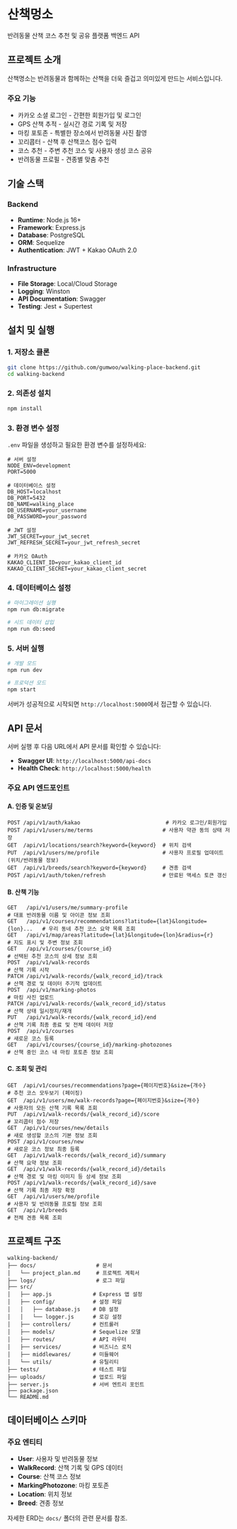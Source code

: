 # 산책멍소

반려동물 산책 코스 추천 및 공유 플랫폼 백엔드 API

## 프로젝트 소개

산책명소는 반려동물과 함께하는 산책을 더욱 즐겁고 의미있게 만드는 서비스입니다.

###  주요 기능
-  카카오 소셜 로그인 - 간편한 회원가입 및 로그인
-  GPS 산책 추적 - 실시간 경로 기록 및 저장
-  마킹 포토존 - 특별한 장소에서 반려동물 사진 촬영
-  꼬리콥터 - 산책 후 산책코스 점수 입력
-  코스 추천 - 주변 추천 코스 및 사용자 생성 코스 공유
-  반려동물 프로필 - 견종별 맞춤 추천

## 기술 스택

### Backend
- **Runtime**: Node.js 16+
- **Framework**: Express.js
- **Database**: PostgreSQL
- **ORM**: Sequelize
- **Authentication**: JWT + Kakao OAuth 2.0

### Infrastructure
- **File Storage**: Local/Cloud Storage
- **Logging**: Winston
- **API Documentation**: Swagger
- **Testing**: Jest + Supertest

## 설치 및 실행

### 1. 저장소 클론
```bash
git clone https://github.com/gumwoo/walking-place-backend.git
cd walking-backend
```

### 2. 의존성 설치
```bash
npm install
```

### 3. 환경 변수 설정
`.env` 파일을 생성하고 필요한 환경 변수를 설정하세요:

```env
# 서버 설정
NODE_ENV=development
PORT=5000

# 데이터베이스 설정
DB_HOST=localhost
DB_PORT=5432
DB_NAME=walking_place
DB_USERNAME=your_username
DB_PASSWORD=your_password

# JWT 설정
JWT_SECRET=your_jwt_secret
JWT_REFRESH_SECRET=your_jwt_refresh_secret

# 카카오 OAuth
KAKAO_CLIENT_ID=your_kakao_client_id
KAKAO_CLIENT_SECRET=your_kakao_client_secret
```

### 4. 데이터베이스 설정
```bash
# 마이그레이션 실행
npm run db:migrate

# 시드 데이터 삽입
npm run db:seed
```

### 5. 서버 실행
```bash
# 개발 모드
npm run dev

# 프로덕션 모드
npm start
```

서버가 성공적으로 시작되면 `http://localhost:5000`에서 접근할 수 있습니다.

## API 문서

서버 실행 후 다음 URL에서 API 문서를 확인할 수 있습니다:
- **Swagger UI**: `http://localhost:5000/api-docs`
- **Health Check**: `http://localhost:5000/health`

### 주요 API 엔드포인트

#### A. 인증 및 온보딩
```
POST /api/v1/auth/kakao                           # 카카오 로그인/회원가입
POST /api/v1/users/me/terms                      # 사용자 약관 동의 상태 저장
GET  /api/v1/locations/search?keyword={keyword}  # 위치 검색
PUT  /api/v1/users/me/profile                    # 사용자 프로필 업데이트 (위치/반려동물 정보)
GET  /api/v1/breeds/search?keyword={keyword}     # 견종 검색
POST /api/v1/auth/token/refresh                  # 만료된 액세스 토큰 갱신
```
#### B. 산책 기능
```
GET   /api/v1/users/me/summary-profile                                    # 대표 반려동물 이름 및 아이콘 정보 조회
GET   /api/v1/courses/recommendations?latitude={lat}&longitude={lon}...   # 우리 동네 추천 코스 요약 목록 조회
GET   /api/v1/map/areas?latitude={lat}&longitude={lon}&radius={r}         # 지도 표시 및 주변 정보 조회
GET   /api/v1/courses/{course_id}                                         # 선택된 추천 코스의 상세 정보 조회
POST  /api/v1/walk-records                                                # 산책 기록 시작
PATCH /api/v1/walk-records/{walk_record_id}/track                         # 산책 경로 및 데이터 주기적 업데이트
POST  /api/v1/marking-photos                                              # 마킹 사진 업로드
PATCH /api/v1/walk-records/{walk_record_id}/status                        # 산책 상태 일시정지/재개
PUT   /api/v1/walk-records/{walk_record_id}/end                           # 산책 기록 최종 종료 및 전체 데이터 저장
POST  /api/v1/courses                                                     # 새로운 코스 등록
GET   /api/v1/courses/{course_id}/marking-photozones                      # 산책 중인 코스 내 마킹 포토존 정보 조회
```

#### C. 조회 및 관리
```
GET  /api/v1/courses/recommendations?page={페이지번호}&size={개수}         # 추천 코스 모두보기 (페이징)
GET  /api/v1/users/me/walk-records?page={페이지번호}&size={개수}          # 사용자의 모든 산책 기록 목록 조회
PUT  /api/v1/walk-records/{walk_record_id}/score                         # 꼬리콥터 점수 저장
GET  /api/v1/courses/new/details                                         # 새로 생성할 코스의 기본 정보 조회
POST /api/v1/courses/new                                                 # 새로운 코스 정보 최종 등록
GET  /api/v1/walk-records/{walk_record_id}/summary                       # 산책 요약 정보 조회
GET  /api/v1/walk-records/{walk_record_id}/details                       # 산책 경로 및 마킹 이미지 등 상세 정보 조회
POST /api/v1/walk-records/{walk_record_id}/save                          # 산책 기록 최종 저장 확정
GET  /api/v1/users/me/profile                                            # 사용자 및 반려동물 프로필 정보 조회
GET  /api/v1/breeds                                                      # 전체 견종 목록 조회

```

## 프로젝트 구조

```
walking-backend/
├── docs/                   # 문서
│   └── project_plan.md     # 프로젝트 계획서
├── logs/                   # 로그 파일
├── src/
│   ├── app.js             # Express 앱 설정
│   ├── config/            # 설정 파일
│   │   ├── database.js    # DB 설정
│   │   └── logger.js      # 로깅 설정
│   ├── controllers/       # 컨트롤러
│   ├── models/            # Sequelize 모델
│   ├── routes/            # API 라우터
│   ├── services/          # 비즈니스 로직
│   ├── middlewares/       # 미들웨어
│   └── utils/             # 유틸리티
├── tests/                 # 테스트 파일
├── uploads/               # 업로드 파일
├── server.js              # 서버 엔트리 포인트
├── package.json
└── README.md
```


## 데이터베이스 스키마

### 주요 엔티티
- **User**: 사용자 및 반려동물 정보
- **WalkRecord**: 산책 기록 및 GPS 데이터
- **Course**: 산책 코스 정보
- **MarkingPhotozone**: 마킹 포토존
- **Location**: 위치 정보
- **Breed**: 견종 정보

자세한 ERD는 `docs/` 폴더의 관련 문서를 참조.

